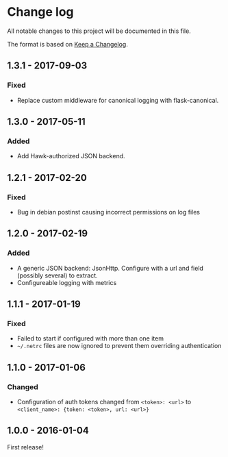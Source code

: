 # Change log

All notable changes to this project will be documented in this file.

The format is based on [Keep a Changelog](http://keepachangelog.com/).

1.3.1 - 2017-09-03
------------------

### Fixed
- Replace custom middleware for canonical logging with flask-canonical.


1.3.0 - 2017-05-11
------------------

### Added
- Add Hawk-authorized JSON backend.


1.2.1 - 2017-02-20
------------------

### Fixed
- Bug in debian postinst causing incorrect permissions on log files


1.2.0 - 2017-02-19
------------------

### Added
- A generic JSON backend: JsonHttp. Configure with a url and field (possibly several) to extract.
- Configureable logging with metrics


1.1.1 - 2017-01-19
------------------

### Fixed
- Failed to start if configured with more than one item
- `~/.netrc` files are now ignored to prevent them overriding authentication


1.1.0 - 2017-01-06
------------------

### Changed
- Configuration of auth tokens changed from `<token>: <url>` to `<client_name>: {token: <token>, url: <url>}`


1.0.0 - 2016-01-04
------------------

First release!
